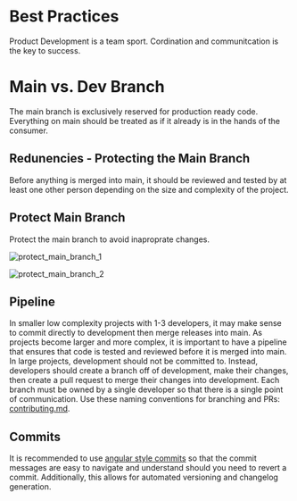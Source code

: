 # Best Practices

Product Development is a team sport. Cordination and communitcation is the key to success.

# Main vs. Dev Branch

The main branch is exclusively reserved for production ready code. Everything on main should be treated as if it already is in the hands of the consumer.

## Redunencies - Protecting the Main Branch

Before anything is merged into main, it should be reviewed and tested by at least one other person depending on the size and complexity of the project. 

## Protect Main Branch

Protect the main branch to avoid inaproprate changes.

![protect_main_branch_1](/images/navigate_protections.png)

![protect_main_branch_2](/images/navigate_apropriate_protections.png)

## Pipeline

In smaller low complexity projects with 1-3 developers, it may make sense to commit directly to development then merge releases into main. As projects become larger and more complex, it is important to have a pipeline that ensures that code is tested and reviewed before it is merged into main. In large projects, development should not be committed to. Instead, developers should create a branch off of development, make their changes, then create a pull request to merge their changes into development. Each branch must be owned by a single developer so that there is a single point of communication. Use these naming conventions for branching and PRs: [contributing.md](/docs/contributing.md).

## Commits 

It is recommended to use [angular style commits](/docs/commits.md) so that the commit messages are easy to navigate and understand should you need to revert a commit. Additionally, this allows for automated versioning and changelog generation.













